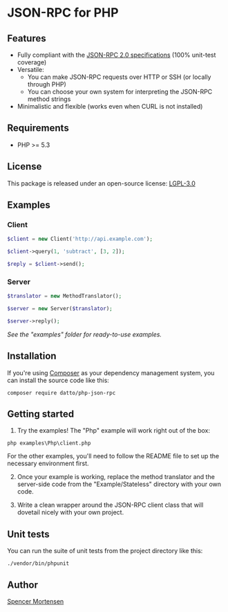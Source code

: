 # JSON-RPC for PHP

## Features

* Fully compliant with the [JSON-RPC 2.0 specifications](http://www.jsonrpc.org/specification) (100% unit-test coverage)
* Versatile:
  * You can make JSON-RPC requests over HTTP or SSH (or locally through PHP)
  * You can choose your own system for interpreting the JSON-RPC method strings
* Minimalistic and flexible (works even when CURL is not installed)

## Requirements

* PHP >= 5.3

## License

This package is released under an open-source license: [LGPL-3.0](https://www.gnu.org/licenses/lgpl-3.0.html)

## Examples

### Client

```php
$client = new Client('http://api.example.com');

$client->query(1, 'subtract', [3, 2]);

$reply = $client->send();
```

### Server

```php
$translator = new MethodTranslator();

$server = new Server($translator);

$server->reply();
```

*See the "examples" folder for ready-to-use examples.*

## Installation

If you're using [Composer](https://getcomposer.org/) as your dependency
management system, you can install the source code like this:
```
composer require datto/php-json-rpc
```

## Getting started

1. Try the examples! The "Php" example will work right out of the box:
```
php examples\Php\client.php
```
For the other examples, you'll need to follow the README file to set up the
necessary environment first.

2. Once your example is working, replace the method translator and the server-side
code from the "Example/Stateless" directory with your own code.

3. Write a clean wrapper around the JSON-RPC client class that will dovetail
nicely with your own project.

## Unit tests

You can run the suite of unit tests from the project directory like this:
```
./vendor/bin/phpunit
```

## Author

[Spencer Mortensen](http://spencermortensen.com/contact/)
